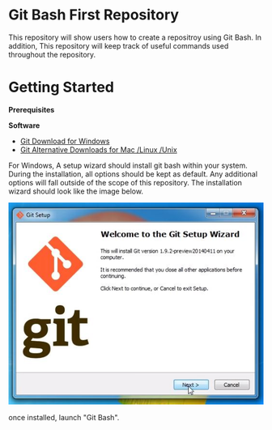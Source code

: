 # Git Bash First Repository

This repository will show users how to create a repositroy using Git Bash. In addition, This repository will keep track of useful commands used throughout the repository.

# Getting Started

**Prerequisites**

**Software**
- [Git Download for Windows](https://gitforwindows.org/)
- [Git Alternative Downloads for Mac /Linux /Unix](https://git-scm.com/downloads)

For Windows, A setup wizard should install git bash within your system. During the installation, all options should be kept as default. Any additional options will fall outside of the scope of this repository. The installation wizard should look like the image below.

<img src = "Git Pictures/Git Installing window.JPG">

once installed, launch "Git Bash". 
